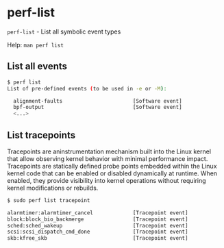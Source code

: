 # perf-list

`perf-list` - List all symbolic event types

Help: `man perf list`

## List all events
```bash
$ perf list
List of pre-defined events (to be used in -e or -M):

  alignment-faults                       [Software event]
  bpf-output                             [Software event]
  <...>
```

## List tracepoints
Tracepoints are aninstrumentation mechanism built into the Linux kernel that allow observing kernel behavior with minimal performance impact. Tracepoints are statically defined probe points embedded within the Linux kernel code that can be enabled or disabled dynamically at runtime. When enabled, they provide visibility into kernel operations without requiring kernel modifications or rebuilds.

```bash
$ sudo perf list tracepoint

alarmtimer:alarmtimer_cancel             [Tracepoint event]
block:block_bio_backmerge                [Tracepoint event]
sched:sched_wakeup                       [Tracepoint event]
scsi:scsi_dispatch_cmd_done              [Tracepoint event]
skb:kfree_skb                            [Tracepoint event]
```
